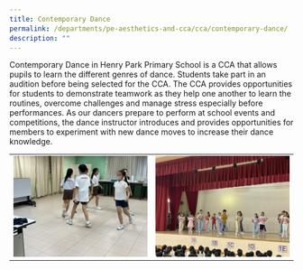 ```yaml
---
title: Contemporary Dance
permalink: /departments/pe-aesthetics-and-cca/cca/contemporary-dance/
description: ""
---
```

Contemporary Dance in Henry Park Primary School is a CCA that allows pupils to learn the different genres of dance. Students take part in an audition before being selected for the CCA. The CCA provides opportunities for students to demonstrate teamwork as they help one another to learn the routines, overcome challenges and manage stress especially before performances. As our dancers prepare to perform at school events and competitions, the dance instructor introduces and provides opportunities for members to experiment with new dance moves to increase their dance knowledge.



|  |  | 
| -------- | -------- | 
| ![](/images/contemporary%20dance%201.jpg)    | ![](/images/contemporary%20dance%202.jpg)     |

